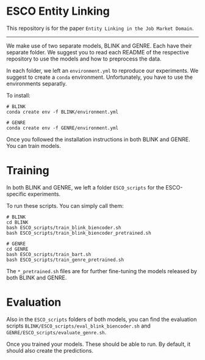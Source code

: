 # ESCO Entity Linking

This repository is for the paper `Entity Linking in the Job Market Domain`.

---

We make use of two separate models, BLINK and GENRE. Each have their separate folder. We suggest you to read each README of the respective repository to use the models and how to preprocess the data.

In each folder, we left an `environment.yml` to reproduce our experiments. We suggest to create a `conda` environment. Unfortunately, you have to use the environments separatly.

To install:

```
# BLINK
conda create env -f BLINK/environment.yml

# GENRE
conda create env -f GENRE/environment.yml
```

Once you followed the installation instructions in both BLINK and GENRE. You can train models.

# Training
In both BLINK and GENRE, we left a folder `ESCO_scripts` for the ESCO-specific experiments.

To run these scripts. You can simply call them:

```
# BLINK
cd BLINK
bash ESCO_scripts/train_blink_biencoder.sh
bash ESCO_scripts/train_blink_biencoder_pretrained.sh

# GENRE
cd GENRE
bash ESCO_scripts/train_bart.sh
bash ESCO_scripts/train_genre_pretrained.sh
```

The `*_pretrained.sh` files are for further fine-tuning the models released by both BLINK and GENRE.

# Evaluation
Also in the `ESCO_scripts` folders of both models, you can find the evaluation scripts `BLINK/ESCO_scripts/eval_blink_biencoder.sh` and `GENRE/ESCO_scripts/evaluate_genre.sh`. 

Once you trained your models. These should be able to run. By default, it should also create the predictions.

